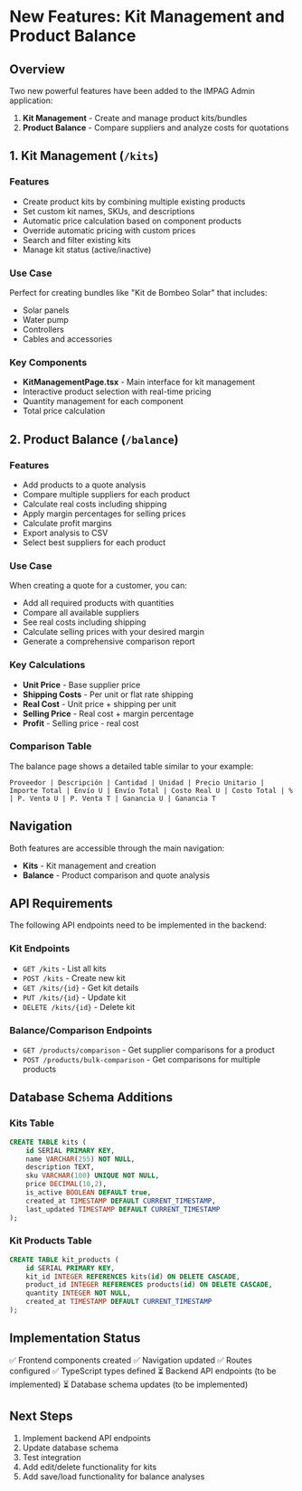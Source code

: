 # New Features: Kit Management and Product Balance

## Overview

Two new powerful features have been added to the IMPAG Admin application:

1. **Kit Management** - Create and manage product kits/bundles
2. **Product Balance** - Compare suppliers and analyze costs for quotations

## 1. Kit Management (`/kits`)

### Features
- Create product kits by combining multiple existing products
- Set custom kit names, SKUs, and descriptions
- Automatic price calculation based on component products
- Override automatic pricing with custom prices
- Search and filter existing kits
- Manage kit status (active/inactive)

### Use Case
Perfect for creating bundles like "Kit de Bombeo Solar" that includes:
- Solar panels
- Water pump
- Controllers
- Cables and accessories

### Key Components
- **KitManagementPage.tsx** - Main interface for kit management
- Interactive product selection with real-time pricing
- Quantity management for each component
- Total price calculation

## 2. Product Balance (`/balance`)

### Features
- Add products to a quote analysis
- Compare multiple suppliers for each product
- Calculate real costs including shipping
- Apply margin percentages for selling prices
- Calculate profit margins
- Export analysis to CSV
- Select best suppliers for each product

### Use Case
When creating a quote for a customer, you can:
- Add all required products with quantities
- Compare all available suppliers
- See real costs including shipping
- Calculate selling prices with your desired margin
- Generate a comprehensive comparison report

### Key Calculations
- **Unit Price** - Base supplier price
- **Shipping Costs** - Per unit or flat rate shipping
- **Real Cost** - Unit price + shipping per unit
- **Selling Price** - Real cost + margin percentage
- **Profit** - Selling price - real cost

### Comparison Table
The balance page shows a detailed table similar to your example:
```
Proveedor | Descripción | Cantidad | Unidad | Precio Unitario | Importe Total | Envío U | Envío Total | Costo Real U | Costo Total | % | P. Venta U | P. Venta T | Ganancia U | Ganancia T
```

## Navigation

Both features are accessible through the main navigation:
- **Kits** - Kit management and creation
- **Balance** - Product comparison and quote analysis

## API Requirements

The following API endpoints need to be implemented in the backend:

### Kit Endpoints
- `GET /kits` - List all kits
- `POST /kits` - Create new kit
- `GET /kits/{id}` - Get kit details
- `PUT /kits/{id}` - Update kit
- `DELETE /kits/{id}` - Delete kit

### Balance/Comparison Endpoints
- `GET /products/comparison` - Get supplier comparisons for a product
- `POST /products/bulk-comparison` - Get comparisons for multiple products

## Database Schema Additions

### Kits Table
```sql
CREATE TABLE kits (
    id SERIAL PRIMARY KEY,
    name VARCHAR(255) NOT NULL,
    description TEXT,
    sku VARCHAR(100) UNIQUE NOT NULL,
    price DECIMAL(10,2),
    is_active BOOLEAN DEFAULT true,
    created_at TIMESTAMP DEFAULT CURRENT_TIMESTAMP,
    last_updated TIMESTAMP DEFAULT CURRENT_TIMESTAMP
);
```

### Kit Products Table
```sql
CREATE TABLE kit_products (
    id SERIAL PRIMARY KEY,
    kit_id INTEGER REFERENCES kits(id) ON DELETE CASCADE,
    product_id INTEGER REFERENCES products(id) ON DELETE CASCADE,
    quantity INTEGER NOT NULL,
    created_at TIMESTAMP DEFAULT CURRENT_TIMESTAMP
);
```

## Implementation Status

✅ Frontend components created
✅ Navigation updated
✅ Routes configured
✅ TypeScript types defined
⏳ Backend API endpoints (to be implemented)
⏳ Database schema updates (to be implemented)

## Next Steps

1. Implement backend API endpoints
2. Update database schema
3. Test integration
4. Add edit/delete functionality for kits
5. Add save/load functionality for balance analyses
